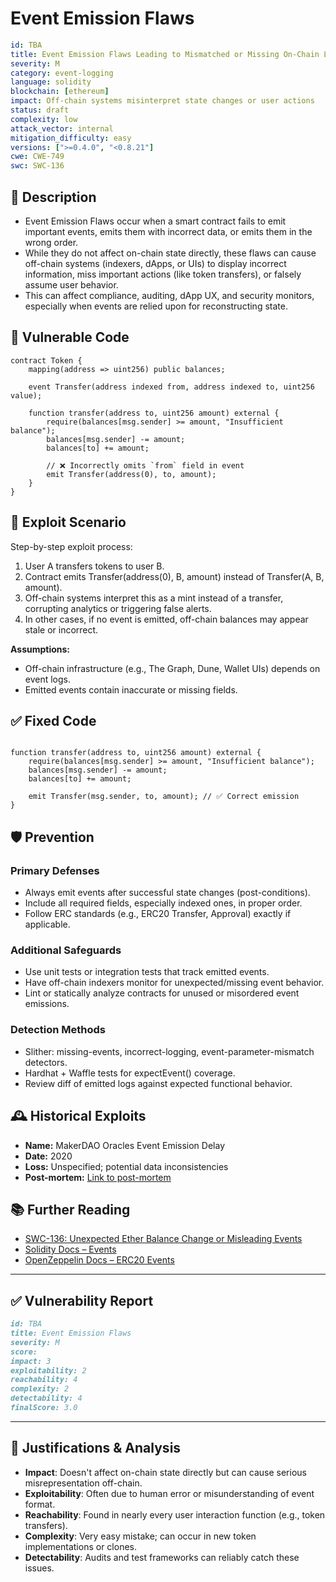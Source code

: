 # Event Emission Flaws

```YAML
id: TBA
title: Event Emission Flaws Leading to Mismatched or Missing On-Chain Logs
severity: M
category: event-logging
language: solidity
blockchain: [ethereum]
impact: Off-chain systems misinterpret state changes or user actions
status: draft
complexity: low
attack_vector: internal
mitigation_difficulty: easy
versions: [">=0.4.0", "<0.8.21"]
cwe: CWE-749
swc: SWC-136
```

## 📝 Description

- Event Emission Flaws occur when a smart contract fails to emit important events, emits them with incorrect data, or emits them in the wrong order. 
- While they do not affect on-chain state directly, these flaws can cause off-chain systems (indexers, dApps, or UIs) to display incorrect information, miss important actions (like token transfers), or falsely assume user behavior.
- This can affect compliance, auditing, dApp UX, and security monitors, especially when events are relied upon for reconstructing state.

## 🚨 Vulnerable Code

```solidity
contract Token {
    mapping(address => uint256) public balances;

    event Transfer(address indexed from, address indexed to, uint256 value);

    function transfer(address to, uint256 amount) external {
        require(balances[msg.sender] >= amount, "Insufficient balance");
        balances[msg.sender] -= amount;
        balances[to] += amount;

        // ❌ Incorrectly omits `from` field in event
        emit Transfer(address(0), to, amount);
    }
}
```

## 🧪 Exploit Scenario

Step-by-step exploit process:

1. User A transfers tokens to user B.
2. Contract emits Transfer(address(0), B, amount) instead of Transfer(A, B, amount).
3. Off-chain systems interpret this as a mint instead of a transfer, corrupting analytics or triggering false alerts.
4. In other cases, if no event is emitted, off-chain balances may appear stale or incorrect.

**Assumptions:**

- Off-chain infrastructure (e.g., The Graph, Dune, Wallet UIs) depends on event logs.
- Emitted events contain inaccurate or missing fields.

## ✅ Fixed Code

```solidity

function transfer(address to, uint256 amount) external {
    require(balances[msg.sender] >= amount, "Insufficient balance");
    balances[msg.sender] -= amount;
    balances[to] += amount;

    emit Transfer(msg.sender, to, amount); // ✅ Correct emission
}
```

## 🛡️ Prevention

### Primary Defenses

- Always emit events after successful state changes (post-conditions).
- Include all required fields, especially indexed ones, in proper order.
- Follow ERC standards (e.g., ERC20 Transfer, Approval) exactly if applicable.

### Additional Safeguards

- Use unit tests or integration tests that track emitted events.
- Have off-chain indexers monitor for unexpected/missing event behavior.
- Lint or statically analyze contracts for unused or misordered event emissions.

### Detection Methods

- Slither: missing-events, incorrect-logging, event-parameter-mismatch detectors.
- Hardhat + Waffle tests for expectEvent() coverage.
- Review diff of emitted logs against expected functional behavior.

## 🕰️ Historical Exploits

- **Name:** MakerDAO Oracles Event Emission Delay 
- **Date:** 2020 
- **Loss:** Unspecified; potential data inconsistencies 
- **Post-mortem:** [Link to post-mortem](https://blog.makerdao.com/makerdao-oracle-delay-incident-report/)  

## 📚 Further Reading

- [SWC-136: Unexpected Ether Balance Change or Misleading Events](https://swcregistry.io/docs/SWC-136) 
- [Solidity Docs – Events](https://docs.soliditylang.org/en/latest/contracts.html#events) 
- [OpenZeppelin Docs – ERC20 Events](https://docs.openzeppelin.com/contracts/4.x/api/token/erc20#IERC20-Transfer-address-address-uint256) 
  
---

## ✅ Vulnerability Report

```markdown
id: TBA
title: Event Emission Flaws 
severity: M
score:
impact: 3         
exploitability: 2 
reachability: 4   
complexity: 2     
detectability: 4  
finalScore: 3.0
```

---

## 📄 Justifications & Analysis

- **Impact**: Doesn't affect on-chain state directly but can cause serious misrepresentation off-chain.
- **Exploitability**: Often due to human error or misunderstanding of event format.
- **Reachability**: Found in nearly every user interaction function (e.g., token transfers).
- **Complexity**: Very easy mistake; can occur in new token implementations or clones.
- **Detectability**: Audits and test frameworks can reliably catch these issues.